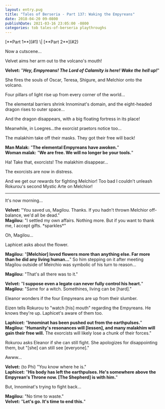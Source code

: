 ```yaml
---
layout: entry.pug
title: "Tales of Berseria - Part 137: Waking the Empyreans"
date: 2018-04-20 09-0800
publishDate: 2021-03-16 23:05:00 -0800
categories: tob tales-of-berseria playthroughs
---
```


<p class="entry-partination" markdown="1">[**Part 1**](#1) \| [**Part 2**](#2)</p>

<a name="1"></a>

Now a cutscene...

Velvet aims her arm out to the volcano's mouth!

**Velvet:** "***Hey, Empyreans! The Lord of Calamity is here! Wake the hell up!***"

She fires the souls of Oscar, Teresa, Shigure, and Melchior onto the volcano.

Four pillars of light rise up from every corner of the world...

The elemental barriers shrink Innominat's domain, and the eight-headed dragon rises to outer space...

And the dragon disappears, with a big floating fortress in its place!

Meanwhile, in Loegres...the exorcist praetors notice too...

The malakhim take off their masks. They got their free will back!

**Man Malak:** "**The elemental Empyreans have awoken.**"<br/>
**Woman malak:** "**We are free. We will no longer be your tools.**"

Ha! Take that, exorcists! The malakhim disappear...

The exorcists are now in distress.

And we get our rewards for fighting Melchior! Too bad I couldn't unleash Rokurou's second Mystic Arte on Melchior!

<a name="2"></a>

---

It's now morning...

**Velvet:** "You saved us, Magilou. Thanks. If you hadn't thrown Melchior off-balance, we'd all be dead."<br/>
**Magilou:** "I settled my own affairs. Nothing more. But if you want to thank me, I accept gifts. \*sparkles\*" 

Oh, Magilou...

Laphicet asks about the flower.

**Magilou:** "**[Melchior] loved flowers more than anything else. Far more than he did any living human...**" So him stepping on it after meeting Magilou outside of Meirchio was symbolic of his turn to reason...

**Magilou:** "That's all there was to it."

**Velvet:** "**I suppose even a legate can never fully control his heart.**"<br/>
**Magilou:** "Same for a witch. Somethines, living can be [hard]."

Eleanor wonders if the four Empyreans are up from their slumber.

Eizen tells Rokurou to "watch [his] mouth" regarding the Empyreans. He knows they're up. Laphicet's aware of them too.

**Laphicet:** "**Innominat has been pushed out from the earthpulses.**"<br/>
**Magilou:** "**Humanity's resonances will [lessen], and many malakhim will gain their free will.** The exorcists will likely lose a chunk of their forces."

Rokurou asks Eleanor if she can still fight. She apologizes for disappointing them, but "[she] can still see [everyone]."

Awww...

**Velvet:** (to Phi) "You know where he is."<br/>
**Laphicet:** "**His body has left the earthpulses. He's somewhere above the Empyrean's Throne now. [The Shepherd] is with him.**"

But, Innominat's trying to fight back...

**Magilou:** "No time to waste."<br/>
**Velvet:** "**Let's go. It's time to end this.**"